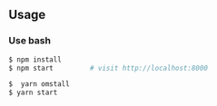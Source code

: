 
## Usage

### Use bash

```bash
$ npm install
$ npm start         # visit http://localhost:8000

$  yarn omstall
$ yarn start
```

